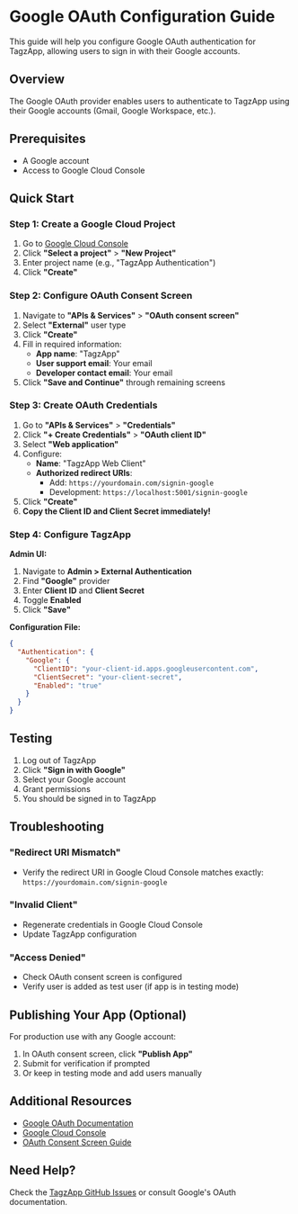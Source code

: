 # Google OAuth Configuration Guide

This guide will help you configure Google OAuth authentication for TagzApp, allowing users to sign in with their Google accounts.

## Overview

The Google OAuth provider enables users to authenticate to TagzApp using their Google accounts (Gmail, Google Workspace, etc.).

## Prerequisites

- A Google account
- Access to Google Cloud Console

## Quick Start

### Step 1: Create a Google Cloud Project

1. Go to [Google Cloud Console](https://console.cloud.google.com/)
2. Click **"Select a project"** > **"New Project"**
3. Enter project name (e.g., "TagzApp Authentication")
4. Click **"Create"**

### Step 2: Configure OAuth Consent Screen

1. Navigate to **"APIs & Services"** > **"OAuth consent screen"**
2. Select **"External"** user type
3. Click **"Create"**
4. Fill in required information:
   - **App name**: "TagzApp"
   - **User support email**: Your email
   - **Developer contact email**: Your email
5. Click **"Save and Continue"** through remaining screens

### Step 3: Create OAuth Credentials

1. Go to **"APIs & Services"** > **"Credentials"**
2. Click **"+ Create Credentials"** > **"OAuth client ID"**
3. Select **"Web application"**
4. Configure:
   - **Name**: "TagzApp Web Client"
   - **Authorized redirect URIs**: 
     - Add: `https://yourdomain.com/signin-google`
     - Development: `https://localhost:5001/signin-google`
5. Click **"Create"**
6. **Copy the Client ID and Client Secret immediately!**

### Step 4: Configure TagzApp

**Admin UI:**
1. Navigate to **Admin > External Authentication**
2. Find **"Google"** provider
3. Enter **Client ID** and **Client Secret**
4. Toggle **Enabled**
5. Click **"Save"**

**Configuration File:**
```json
{
  "Authentication": {
    "Google": {
      "ClientID": "your-client-id.apps.googleusercontent.com",
      "ClientSecret": "your-client-secret",
      "Enabled": "true"
    }
  }
}
```

## Testing

1. Log out of TagzApp
2. Click **"Sign in with Google"**
3. Select your Google account
4. Grant permissions
5. You should be signed in to TagzApp

## Troubleshooting

### "Redirect URI Mismatch"
- Verify the redirect URI in Google Cloud Console matches exactly: `https://yourdomain.com/signin-google`

### "Invalid Client"
- Regenerate credentials in Google Cloud Console
- Update TagzApp configuration

### "Access Denied"
- Check OAuth consent screen is configured
- Verify user is added as test user (if app is in testing mode)

## Publishing Your App (Optional)

For production use with any Google account:

1. In OAuth consent screen, click **"Publish App"**
2. Submit for verification if prompted
3. Or keep in testing mode and add users manually

## Additional Resources

- [Google OAuth Documentation](https://developers.google.com/identity/protocols/oauth2)
- [Google Cloud Console](https://console.cloud.google.com/)
- [OAuth Consent Screen Guide](https://support.google.com/cloud/answer/10311615)

## Need Help?

Check the [TagzApp GitHub Issues](https://github.com/FritzAndFriends/TagzApp/issues) or consult Google's OAuth documentation.
